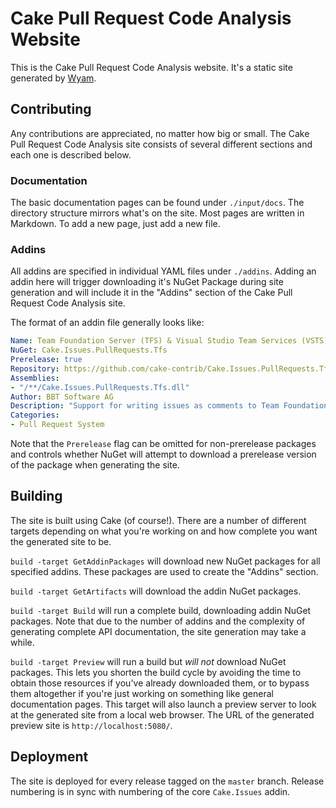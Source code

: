 # Cake Pull Request Code Analysis Website

This is the Cake Pull Request Code Analysis website.
It's a static site generated by [Wyam](http://wyam.io).

## Contributing

Any contributions are appreciated, no matter how big or small.
The Cake Pull Request Code Analysis site consists of several different sections and each one is described below.

### Documentation

The basic documentation pages can be found under `./input/docs`.
The directory structure mirrors what's on the site.
Most pages are written in Markdown.
To add a new page, just add a new file.

### Addins

All addins are specified in individual YAML files under `./addins`.
Adding an addin here will trigger downloading it's NuGet Package during site generation and will include it in the "Addins" section of the Cake Pull Request Code Analysis site.

The format of an addin file generally looks like:

```yml
Name: Team Foundation Server (TFS) & Visual Studio Team Services (VSTS) Support
NuGet: Cake.Issues.PullRequests.Tfs
Prerelease: true
Repository: https://github.com/cake-contrib/Cake.Issues.PullRequests.Tfs
Assemblies:
- "/**/Cake.Issues.PullRequests.Tfs.dll"
Author: BBT Software AG
Description: "Support for writing issues as comments to Team Foundation Server or Visual Studio Team Services pull requests."
Categories:
- Pull Request System
```

Note that the `Prerelease` flag can be omitted for non-prerelease packages and controls whether NuGet will attempt to download a prerelease version of the package when generating the site.

## Building

The site is built using Cake (of course!). There are a number of different targets depending on what you're working on and how complete you want the generated site to be.

`build -target GetAddinPackages` will download new NuGet packages for all specified addins.
These packages are used to create the "Addins" section.

`build -target GetArtifacts` will download the addin NuGet packages.

`build -target Build` will run a complete build, downloading addin NuGet packages.
Note that due to the number of addins and the complexity of generating complete API documentation, the site generation may take a while.

`build -target Preview` will run a build but *will not* download NuGet packages.
This lets you shorten the build cycle by avoiding the time to obtain those resources if you've already downloaded them, or to bypass them altogether if you're just working on something like general documentation pages.
This target will also launch a preview server to look at the generated site from a local web browser.
The URL of the generated preview site is `http://localhost:5080/`.

## Deployment

The site is deployed for every release tagged on the `master` branch.
Release numbering is in sync with numbering of the core `Cake.Issues` addin.

